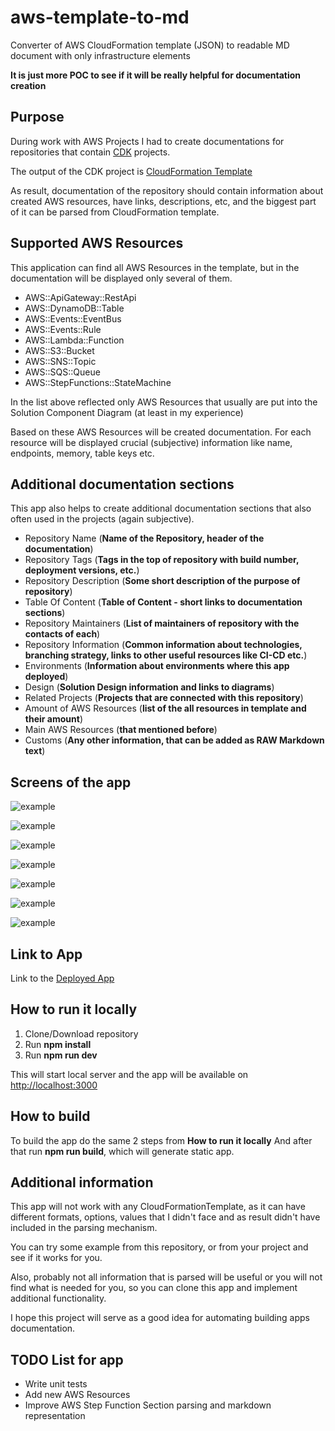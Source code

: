 # aws-template-to-md

Converter of AWS CloudFormation template (JSON) to readable MD document with only infrastructure elements

**It is just more POC to see if it will be really helpful for documentation creation**

## Purpose

During work with AWS Projects I had to create documentations for repositories that
contain [CDK](https://docs.aws.amazon.com/cdk/) projects.

The output of the CDK project is [CloudFormation Template](https://docs.aws.amazon.com/cloudformation/)

As result, documentation of the repository should contain information about created AWS resources, have links,
descriptions, etc, and the biggest part of it can be parsed from CloudFormation template.

## Supported AWS Resources

This application can find all AWS Resources in the template, but in the documentation will be displayed only several of
them.

- AWS::ApiGateway::RestApi
- AWS::DynamoDB::Table
- AWS::Events::EventBus
- AWS::Events::Rule
- AWS::Lambda::Function
- AWS::S3::Bucket
- AWS::SNS::Topic
- AWS::SQS::Queue
- AWS::StepFunctions::StateMachine

In the list above reflected only AWS Resources that usually are put into the Solution Component Diagram (at least in my
experience)

Based on these AWS Resources will be created documentation.
For each resource will be displayed crucial (subjective) information like name, endpoints, memory, table keys etc.

## Additional documentation sections

This app also helps to create additional documentation sections that also often used in the projects (again subjective).

- Repository Name (**Name of the Repository, header of the documentation**)
- Repository Tags (**Tags in the top of repository with build number, deployment versions, etc.**)
- Repository Description (**Some short description of the purpose of repository**)
- Table Of Content (**Table of Content - short links to documentation sections**)
- Repository Maintainers (**List of maintainers of repository with the contacts of each**)
- Repository Information (**Common information about technologies, branching strategy, links to other useful resources
  like CI-CD etc.**)
- Environments (**Information about environments where this app deployed**)
- Design (**Solution Design information and links to diagrams**)
- Related Projects (**Projects that are connected with this repository**)
- Amount of AWS Resources (**list of the all resources in template and their amount**)
- Main AWS Resources (**that mentioned before**)
- Customs (**Any other information, that can be added as RAW Markdown text**)

## Screens of the app

![example](docs/ui_example-1.png)

![example](docs/ui_example-2.png)

![example](docs/ui_example-3.png)

![example](docs/ui_example-4.png)

![example](docs/ui_example-5.png)

![example](docs/ui_example-6.png)

![example](docs/ui_example-7.png)

## Link to App

Link to the [Deployed App](https://sanyokkua.github.io/aws-template-to-md/)

## How to run it locally

1) Clone/Download repository
2) Run **npm install**
3) Run **npm run dev**

This will start local server and the app will be available on [http://localhost:3000](http://localhost:3000)

## How to build

To build the app do the same 2 steps from **How to run it locally**
And after that run **npm run build**, which will generate static app.

## Additional information

This app will not work with any CloudFormationTemplate, as it can have different formats, options, values that I didn't
face and as result didn't have included in the parsing mechanism.

You can try some example from this repository, or from your project and see if it works for you.

Also, probably not all information that is parsed will be useful or you will not find what is needed for you, so you can
clone this app and implement additional functionality.

I hope this project will serve as a good idea for automating building apps documentation.

## TODO List for app

- Write unit tests
- Add new AWS Resources
- Improve AWS Step Function Section parsing and markdown representation